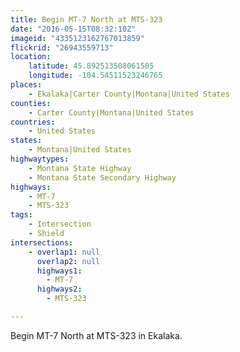 ```yaml
---
title: Begin MT-7 North at MTS-323
date: "2016-05-15T08:32:10Z"
imageid: "4335123162767013859"
flickrid: "26943559713"
location:
    latitude: 45.892513508061505
    longitude: -104.54511523246765
places:
    - Ekalaka|Carter County|Montana|United States
counties:
    - Carter County|Montana|United States
countries:
    - United States
states:
    - Montana|United States
highwaytypes:
    - Montana State Highway
    - Montana State Secondary Highway
highways:
    - MT-7
    - MTS-323
tags:
    - Intersection
    - Shield
intersections:
    - overlap1: null
      overlap2: null
      highways1:
        - MT-7
      highways2:
        - MTS-323

---
```

Begin MT-7 North at MTS-323 in Ekalaka.